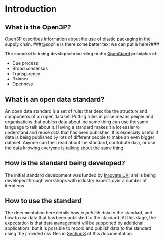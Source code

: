 # Introduction

## What is the Open3P?

Open3P describes information about the use of plastic packaging in the supply chain. ###@sophie is there some better text we can put in here?###

The standard is being developed according to the [OpenStand](https://open-stand.org/) principles of:

* Due process
* Broad consensus
* Transparency
* Balance
* Openness

## What is an open data standard?

An open data standard is a set of rules that describe the structure and components of an open dataset. Putting rules in place means people and organisations that publish data about the same thing can use the same language to talk about it. Having a standard makes it a lot easier to understand and reuse data that has been published. It is especially useful if data is being published by lots of different people to make an even bigger dataset. Anyone can then read about the standard, contribute data, or use the data knowing everyone is talking about the same thing.

## How is the standard being developed?

The initial standard development was funded by [Innovate UK](https://www.opendatamanchester.org.uk/plastics-packaging-portal/), and is being developed through workshops with industry experts over a number of iterations.

## How to use the standard

The documentation here details how to *publish* data to the standard, and how to use data that has been published to the standard. At this stage, the expectation is that data management will be supported by additional applications, but it is possible to record and publish data to the standard using the provided csv files in [Section 8]() of this documentation. 

